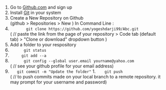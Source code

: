 1. Go to [Github.com](https://github.com) and sign up
1. Install [Git](https://git-scm.com/) in your system
1. Create a New Repository on Github <br>(github > Repositories > New )
In Command Line :
1. ```        git clone https://github.com/yogeshdarji99/Abc.git ``` 
        <br>( //  paste the link from the page of your repository > Code tab (default tab) > "Clone or download" dropdown button )
1. Add a folder to your respository
1. ```       git status      ```
1. ```      git add --a     ``` 
1. ```       git config --global user.email yourname@yahoo.com  ``` 
  <br>( // see your github profile for your email address)  
1. ```    git commit -m "Update the folder" ```
1.```     git push ```
       <br> ( // to push commits made on your local branch to a remote repository. it may prompt for your username and password)
 
